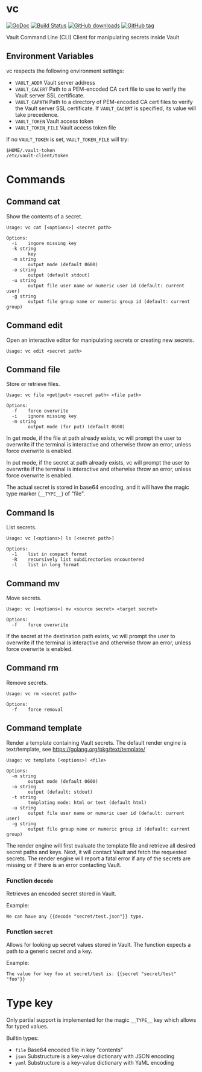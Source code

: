 # vc

[![GoDoc](https://godoc.org/github.com/tehmaze/vc?status.svg)](https://godoc.org/github.com/tehmaze/vc)
[![Build Status](https://travis-ci.org/tehmaze/vc.svg?branch=master)](https://travis-ci.org/tehmaze/vc)
[![GitHub downloads](https://img.shields.io/github/downloads/tehmaze/vc/total.svg)](https://github.com/tehmaze/vc)
[![GitHub tag](https://img.shields.io/github/tag/tehmaze/vc.svg)](https://github.com/tehmaze/vc)

Vault Command Line (CLI) Client for manipulating secrets inside Vault

## Environment Variables

vc respects the following environment settings:
 * `VAULT_ADDR`   Vault server address
 * `VAULT_CACERT` Path to a PEM-encoded CA cert file to use to verify the Vault server SSL certificate.
 * `VAULT_CAPATH` Path to a directory of PEM-encoded CA cert files to verify the Vault server SSL certificate. If `VAULT_CACERT` is specified, its value will take precedence.
 * `VAULT_TOKEN` Vault access token
 * `VAULT_TOKEN_FILE` Vault access token file

If no `VAULT_TOKEN` is set, `VAULT_TOKEN_FILE` will try:

    $HOME/.vault-token
    /etc/vault-client/token

# Commands

## Command cat

Show the contents of a secret.

    Usage: vc cat [<options>] <secret path>

    Options:
      -i    ingore missing key
      -k string
            key
      -m string
            output mode (default 0600)
      -o string
            output (default stdout)
      -u string
            output file user name or numeric user id (default: current user)
      -g string
            output file group name or numeric group id (default: current group)


## Command edit

Open an interactive editor for manipulating secrets or creating new secrets.

    Usage: vc edit <secret path>


## Command file

Store or retrieve files.


    Usage: vc file <get|put> <secret path> <file path>

    Options:
      -f	force overwrite
      -i	ignore missing key
      -m string
        	output mode (for put) (default 0600)

In get mode, if the file at path already exists, vc will prompt the user to
overwrite if the terminal is interactive and otherwise throw an error, unless
force overwrite is enabled.

In put mode, if the secret at path already exists, vc will prompt the user to
overwrite if the terminal is interactive and otherwise throw an error, unless
force overwrite is enabled.

The actual secret is stored in base64 encoding, and it will have the magic type
marker (`__TYPE__`) of "file".


## Command ls

List secrets.

    Usage: vc [<options>] ls [<secret path>]

    Options:
      -1	list in compact format
      -R	recursively list subdirectories encountered
      -l	list in long format


## Command mv

Move secrets.

    Usage: vc [<options>] mv <source secret> <target secret>

    Options:
      -f	force overwrite

If the secret at the destination path exists, vc will prompt the user to
overwrite if the terminal is interactive and otherwise throw an error, unless
force overwrite is enabled.


## Command rm

Remove secrets.

    Usage: vc rm <secret path>

    Options:
      -f	force removal


## Command template

Render a template containing Vault secrets. The default render engine is
text/template, see https://golang.org/pkg/text/template/

    Usage: vc template [<options>] <file>

    Options:
      -m string
            output mode (default 0600)
      -o string
            output (default: stdout)
      -t string
            templating mode: html or text (default html)
      -u string
            output file user name or numeric user id (default: current user)
      -g string
            output file group name or numeric group id (default: current group)


The render engine will first evaluate the template file and retrieve all
desired secret paths and keys. Next, it will contact Vault and fetch the
requested secrets. The render engine will report a fatal error if any of the
secrets are missing or if there is an error contacting Vault.

### Function `decode`

Retrieves an encoded secret stored in Vault.

Example:

    We can have any {{decode "secret/test.json"}} type.


### Function `secret`

Allows for looking up secret values stored in Vault. The function expects a
path to a generic secret and a key.

Example:

    The value for key foo at secret/test is: {{secret "secret/test" "foo"}}


# Type key

Only partial support is implemented for the magic `__TYPE__` key which allows
for typed values.

Builtin types:
 * `file` Base64 encoded file in key "contents"
 * `json` Substructure is a key-value dictionary with JSON encoding
 * `yaml` Substructure is a key-value dictionary with YaML encoding
